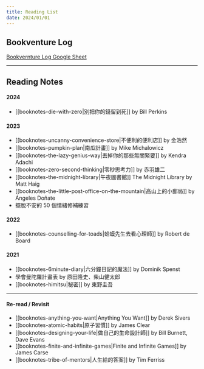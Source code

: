 ```yaml
---
title: Reading List
date: 2024/01/01
---
```

## Bookventure Log

[Bookvernture Log Google Sheet](https://docs.google.com/spreadsheets/d/1Fwoh9Te6kPm3ZmqDHwonp5DGuWG0r3dg5vJ3BSl9ssY/edit#gid=0)

---
## Reading Notes
#### 2024
- [[booknotes-die-with-zero|別把你的錢留到死]] by Bill Perkins
#### 2023
- [[booknotes-uncanny-convenience-store|不便利的便利店]] by 金浩然
- [[booknotes-pumpkin-plan|南瓜計畫]] by Mike Michalowicz
- [[booknotes-the-lazy-genius-way|丟掉你的那些無關緊要]] by Kendra Adachi
- [[booknotes-zero-second-thinking|零秒思考力]] by 赤羽雄二
- [[booknotes-the-midnight-library|午夜圖書館]] The Midnight Library by Matt Haig
- [[booknotes-the-little-post-office-on-the-mountain|高山上的小郵局]] by Ángeles Doñate
- 擺脫不安的 50 個情緒修補練習 
#### 2022
- [[booknotes-counselling-for-toads|蛤蟆先生去看心理師]] by Robert de Board

#### 2021
- [[booknotes-6minute-diary|六分鐘日記的魔法]] by Dominik Spenst
- 學會曼陀羅計畫表 by  原田隆史、柴山健太郎
- [[booknotes-himitsu|秘密]] by 東野圭吾

---
#### Re-read / Revisit

- [[booknotes-anything-you-want|Anything You Want]] by Derek Sivers
- [[booknotes-atomic-habits|原子習慣]] by James Clear
- [[booknotes-designing-your-life|做自己的生命設計師]] by Bill Burnett, Dave Evans
- [[booknotes-finite-and-infinite-games|Finite and Infinite Games]] by James Carse
- [[booknotes-tribe-of-mentors|人生給的答案]] by Tim Ferriss